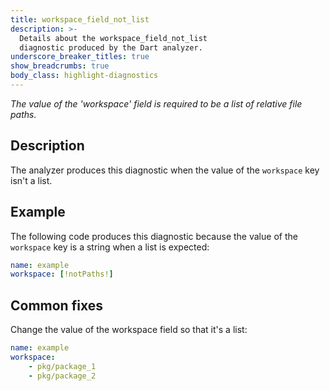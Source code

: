 ```yaml
---
title: workspace_field_not_list
description: >-
  Details about the workspace_field_not_list
  diagnostic produced by the Dart analyzer.
underscore_breaker_titles: true
show_breadcrumbs: true
body_class: highlight-diagnostics
---
```


_The value of the 'workspace' field is required to be a list of relative file
paths._

## Description

The analyzer produces this diagnostic when the value of the `workspace` key
isn't a list.

## Example

The following code produces this diagnostic because the value of the
`workspace` key is a string when a list is expected:

```yaml
name: example
workspace: [!notPaths!]
```

## Common fixes

Change the value of the workspace field so that it's a list:

```yaml
name: example
workspace:
    - pkg/package_1
    - pkg/package_2
```
